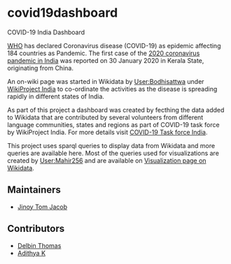 # covid19dashboard
COVID-19 India Dashboard

[WHO](https://en.wikipedia.org/wiki/World_Health_Organization) has declared Coronavirus disease (COVID-19) as epidemic affecting 184 countries as Pandemic. The first case of the [2020 coronavirus pandemic in India](https://en.wikipedia.org/wiki/2020_coronavirus_pandemic_in_India) was reported on 30 January 2020 in Kerala State, originating from China.

An on-wiki page was started in Wikidata by [User:Bodhisattwa](https://www.wikidata.org/wiki/User:Bodhisattwa) under [WikiProject India](https://www.wikidata.org/wiki/Wikidata:WikiProject_India/COVID-19_task_force) to co-ordinate the activities as the disease is spreading rapidly in different states of India.

As part of this project a dashboard was created by fecthing the data added to Wikidata that are contributed by several volunteers from different language communities, states and regions as part of COVID-19 task force by WikiProject India. For more details visit [COVID-19 Task force India](https://www.wikidata.org/wiki/Wikidata:WikiProject_India/COVID-19_task_force).

This project uses sparql queries to display data from Wikidata and more queries are available here. Most of the queries used for visualizations are created by [User:Mahir256](https://www.wikidata.org/wiki/User:Mahir256) and are available on [Visualization page on Wikidata](https://www.wikidata.org/wiki/Wikidata:WikiProject_India/COVID-19_task_force/Queries).

## Maintainers
- [Jinoy Tom Jacob](https://about.me/jinoytomjacob)

## Contributors
- [Delbin Thomas](https://www.linkedin.com/in/delbinthomas)
- [Adithya K](https://github.com/adithyak04)
